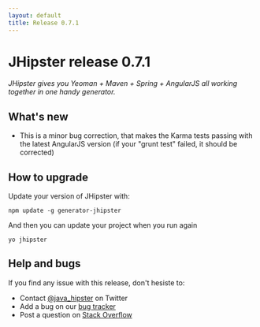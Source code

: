 ```yaml
---
layout: default
title: Release 0.7.1
---
```


JHipster release 0.7.1
==================

*JHipster gives you Yeoman + Maven + Spring + AngularJS all working together in one handy generator.*

What's new
----------

- This is a minor bug correction, that makes the Karma tests passing with the latest AngularJS version (if your "grunt test" failed, it should be corrected)

How to upgrade
------------

Update your version of JHipster with:

```
npm update -g generator-jhipster
```

And then you can update your project when you run again

```
yo jhipster
```

Help and bugs
--------------

If you find any issue with this release, don't hesiste to:

- Contact [@java_hipster](https://twitter.com/java_hipster) on Twitter
- Add a bug on our [bug tracker](https://github.com/jhipster/generator-jhipster/issues?state=open)
- Post a question on [Stack Overflow](http://stackoverflow.com/tags/jhipster/info)

